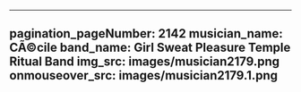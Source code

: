 ------
pagination_pageNumber: 2142
musician_name: CÃ©cile
band_name: Girl Sweat Pleasure Temple Ritual Band
img_src: images/musician2179.png
onmouseover_src: images/musician2179.1.png
------